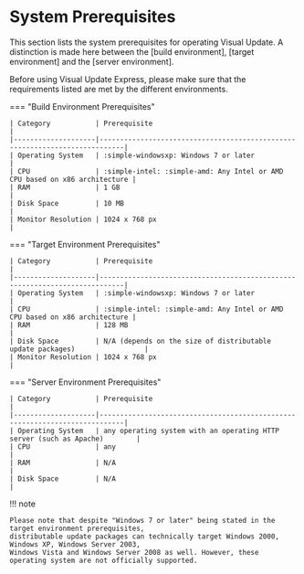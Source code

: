 # System Prerequisites

This section lists the system prerequisites for operating Visual Update. A distinction is made here between the
[build environment], [target environment] and the [server environment].

Before using Visual Update Express, please make sure that the requirements listed are met by the different environments.

=== "Build Environment Prerequisites"

    | Category           | Prerequisite                                                               |
    |--------------------|----------------------------------------------------------------------------|
    | Operating System   | :simple-windowsxp: Windows 7 or later                                      |
    | CPU                | :simple-intel: :simple-amd: Any Intel or AMD CPU based on x86 architecture |
    | RAM                | 1 GB                                                                       |
    | Disk Space         | 10 MB                                                                      |
    | Monitor Resolution | 1024 x 768 px                                                              |

=== "Target Environment Prerequisites"

    | Category           | Prerequisite                                                               |
    |--------------------|----------------------------------------------------------------------------|
    | Operating System   | :simple-windowsxp: Windows 7 or later                                      |
    | CPU                | :simple-intel: :simple-amd: Any Intel or AMD CPU based on x86 architecture |
    | RAM                | 128 MB                                                                     |
    | Disk Space         | N/A (depends on the size of distributable update packages)                 |
    | Monitor Resolution | 1024 x 768 px                                                              |

=== "Server Environment Prerequisites"

    | Category           | Prerequisite                                                               |
    |--------------------|----------------------------------------------------------------------------|
    | Operating System   | any operating system with an operating HTTP server (such as Apache)        |
    | CPU                | any                                                                        |
    | RAM                | N/A                                                                        |
    | Disk Space         | N/A                                                                        |

!!! note

    Please note that despite "Windows 7 or later" being stated in the target environment prerequisites,
    distributable update packages can technically target Windows 2000, Windows XP, Windows Server 2003,
    Windows Vista and Windows Server 2008 as well. However, these operating system are not officially supported.
